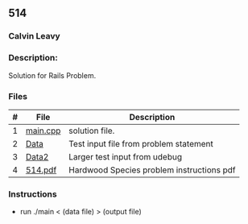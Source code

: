 ## 514
### Calvin Leavy
### Description:

Solution for Rails Problem.

### Files

|   #   | File                       | Description                                                |
| :---: | -------------------------- | ---------------------------------------------------------- |
|   1   | [main.cpp](./main.cpp)     | solution file.                                             |
|   2   | [Data](./Data)             | Test input file from problem statement                     |
|   3   | [Data2](./Data2)           | Larger test input from udebug                              |
|   4   | [514.pdf](./514.pdf)       | Hardwood Species problem instructions pdf                  |

### Instructions

- run ./main < (data file) > (output file)

